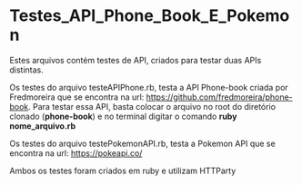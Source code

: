 # Testes_API_Phone_Book_E_Pokemon

Estes arquivos contém testes de API, criados para testar duas APIs distintas.

Os testes do arquivo testeAPIPhone.rb, testa a API Phone-book criada por Fredmoreira que se encontra na url: https://github.com/fredmoreira/phone-book. Para testar essa API, basta colocar o arquivo no root do diretório clonado  (**phone-book**) e no terminal digitar o comando **ruby nome_arquivo.rb**

Os testes do arquivo testePokemonAPI.rb, testa a Pokemon API que se encontra na url: https://pokeapi.co/

Ambos os testes foram criados em ruby e utilizam HTTParty
